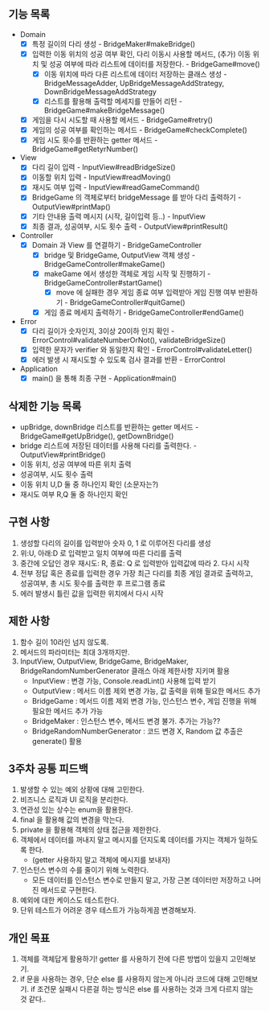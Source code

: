 ## 기능 목록
- Domain
  - [x] 특정 길이의 다리 생성 - BridgeMaker#makeBridge()
  - [x] 입력한 이동 위치의 성공 여부 확인, 다리 이동시 사용할 메서드, (추가) 이동 위치 및 성공 여부에 따라 리스트에 데이터를 저장한다. - BridgeGame#move()
    - [x] 이동 위치에 따라 다른 리스트에 데이터 저장하는 클래스 생성 - BridgeMessageAdder, UpBridgeMessageAddStrategy, DownBridgeMessageAddStrategy
    - [x] 리스트를 활용해 출력할 메세지를 만들어 리턴 - BridgeGame#makeBridgeMessage()
  - [x] 게임을 다시 시도할 때 사용할 메서드 - BridgeGame#retry()
  - [x] 게임의 성공 여부를 확인하는 메서드 - BridgeGame#checkComplete()
  - [x] 게임 시도 횟수를 반환하는 getter 메서드 - BridgeGame#getRetyrNumber()
- View
  - [x] 다리 길이 입력 - InputView#readBridgeSize()
  - [x] 이동할 위치 입력 - InputView#readMoving()
  - [x] 재시도 여부 입력 - InputView#readGameCommand()
  - [x] BridgeGame 의 객체로부터 bridgeMessage 를 받아 다리 출력하기 - OutputView#printMap()
  - [x] 기타 안내용 출력 메시지 (시작, 길이입력 등..) - InputView
  - [x] 최종 결과, 성공여부, 시도 횟수 출력 - OutputView#printResult()
- Controller
  - [x] Domain 과 View 를 연결하기  - BridgeGameController
    - [x] bridge 및 BridgeGame, OutputView 객체 생성 - BridgeGameController#makeGame()
    - [x] makeGame 에서 생성한 객체로 게임 시작 및 진행하기 - BridgeGameController#startGame()
      - [x] move 에 실패한 경우 게임 종료 여부 입력받아 게임 진행 여부 반환하기 - BridgeGameController#quitGame()
    - [x] 게임 종료 메세지 출력하기 - BridgeGameController#endGame()
- Error
  - [x] 다리 길이가 숫자인지, 3이상 20이하 인지 확인 - ErrorControl#validateNumberOrNot(), validateBridgeSize()
  - [x] 입력한 문자가 verifier 와 동일한지 확인 - ErrorControl#validateLetter()
  - [x] 에러 발생 시 재시도할 수 있도록 검사 결과를 반환 - ErrorControl
- Application
  - [x] main() 을 통해 최종 구현 - Application#main() 

## 삭제한 기능 목록
- upBridge, downBridge 리스트를 반환하는 getter 메서드 - BridgeGame#getUpBridge(), getDownBridge()
- bridge 리스트에 저장된 데이터를 사용해 다리를 출력한다. - OutputView#printBridge()
- 이동 위치, 성공 여부에 따른 위치 출력
- 성공여부, 시도 횟수 출력
- 이동 위치 U,D 둘 중 하나인지 확인 (소문자는?)
- 재시도 여부 R,Q 둘 중 하나인지 확인

## 구현 사항
1. 생성할 다리의 길이를 입력받아 숫자 0, 1 로 이루어진 다리를 생성
2. 위:U, 아래:D 로 입력받고 일치 여부에 따른 다리를 출력
3. 중간에 오답인 경우 재시도: R, 종료: Q 로 입력받아 입력값에 따라 2. 다시 시작
4. 전부 정답 혹은 종료를 입력한 경우 가장 최근 다리를 최종 게임 결과로 출력하고, 성공여부, 총 시도 횟수를 출력한 후 프로그램 종료
5. 에러 발생시 틀린 값을 입력한 위치에서 다시 시작

## 제한 사항
1. 함수 길이 10라인 넘지 않도록.
2. 메서드의 파라미터는 최대 3개까지만.
3. InputView, OutputView, BridgeGame, BridgeMaker, BridgeRandomNumberGenerator 클래스 아래 제한사항 지키며 활용
   - InputView : 변경 가능, Console.readLint() 사용해 입력 받기
   - OutputView : 메서드 이름 제외 변경 가능, 값 출력을 위해 필요한 메서드 추가
   - BridgeGame : 메서드 이름 제외 변경 가능, 인스턴스 변수, 게임 진행을 위해 필요한 메서드 추가 가능
   - BridgeMaker : 인스턴스 변수, 메서드 변경 불가. 추가는 가능??
   - BridgeRandomNumberGenerator : 코드 변경 X, Random 값 추출은 generate() 활용

## 3주차 공통 피드백
1. 발생할 수 있는 예외 상황에 대해 고민한다.
2. 비즈니스 로직과 UI 로직을 분리한다.
3. 연관성 있는 상수는 enum을 활용한다.
4. final 을 활용해 값의 변경을 막는다.
5. private 을 활용해 객체의 상태 접근을 제한한다.
6. 객체에서 데이터를 꺼내지 말고 메시지를 던지도록 데이터를 가지는 객체가 일하도록 한다.
   - (getter 사용하지 말고 객체에 메시지를 보내자)
7. 인스턴스 변수의 수를 줄이기 위해 노력한다.
   - 모든 데이터를 인스턴스 변수로 만들지 말고, 가장 근본 데이터만 저장하고 나머진 메서드로 구현한다.
8. 예외에 대한 케이스도 테스트한다.
9. 단위 테스트가 어려운 경우 테스트가 가능하게끔 변경해보자.

## 개인 목표
1. 객체를 객체답게 활용하기! getter 를 사용하기 전에 다른 방법이 있을지 고민해보기.
2. if 문을 사용하는 경우, 단순 else 를 사용하지 않는게 아니라 코드에 대해 고민해보기. if 조건문 실패시 다른걸 하는 방식은 else 를 사용하는 것과 크게 다르지 않는 것 같다..